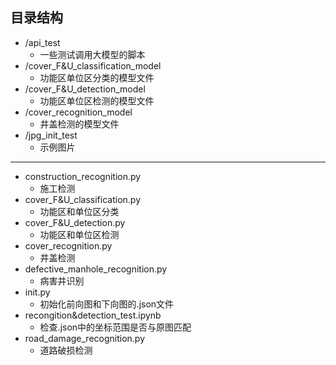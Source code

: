 ## 目录结构
+ /api_test
    +  一些测试调用大模型的脚本
+ /cover_F&U_classification_model
    + 功能区单位区分类的模型文件
+ /cover_F&U_detection_model
    + 功能区单位区检测的模型文件
+ /cover_recognition_model
    + 井盖检测的模型文件
+ /jpg_init_test
    + 示例图片
-----------
+ construction_recognition.py
    + 施工检测
+ cover_F&U_classification.py
    + 功能区和单位区分类
+ cover_F&U_detection.py
    + 功能区和单位区检测
+ cover_recognition.py
    + 井盖检测
+ defective_manhole_recognition.py
    + 病害井识别
+ init.py
    + 初始化前向图和下向图的.json文件
+ recongition&detection_test.ipynb
    + 检查.json中的坐标范围是否与原图匹配
+ road_damage_recognition.py
    + 道路破损检测